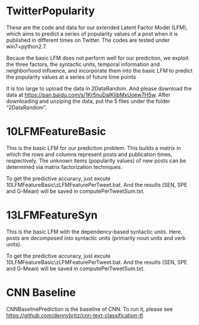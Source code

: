 # TwitterPopularity

These are the code and data for our extended Latent Factor Model (LFM), which aims to predict a series of popularity values of a post when it is published in different times on Twitter. The codes are tested under win7+python2.7.

Becaue the basic LFM does not perform well for our prediction, we exploit the three factors, the syntactic units, temporal information and neighborhood influence, and incorporate them into the basic LFM to predict the popularity values at a series of future time points

It is too large to upload the data in 2DataRandom. And please download the data at https://pan.baidu.com/s/1Kr5nuDaIKIibMxUoew7H5w. After downloading and unziping the data,  put the 5 files under the folder “2DataRandom”. 

# 10LFMFeatureBasic

This is the basic LFM for our prediction problem. This builds a matrix in which the rows and columns represent posts and publication times, respectively. The unknown items (popularity values) of new posts can be determined via matrix factorization techniques.

To get the predictive accuracy, just excute 10LFMFeatureBasic\zLFMFeaturePerTweet.bat. And the results (SEN, SPE and G-Mean) will be saved in computePerTweetSum.txt.



# 13LFMFeatureSyn

This is the basic LFM with the dependency-based syntactic units. Here, posts are decomposed into syntactic units (primarily noun units and verb units).

To get the predictive accuracy, just excute 10LFMFeatureBasic\zLFMFeaturePerTweet.bat. And the results (SEN, SPE and G-Mean) will be saved in computePerTweetSum.txt.






# CNN Baseline

CNNBaselinePrediction is the baseline of CNN. To run it, please see https://github.com/dennybritz/cnn-text-classification-tf.
